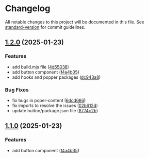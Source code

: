 # Changelog

All notable changes to this project will be documented in this file. See [standard-version](https://github.com/conventional-changelog/standard-version) for commit guidelines.

## [1.2.0](https://github.com/ZeynalliZeynal/everest-ui/compare/v0.0.7...v1.2.0) (2025-01-23)


### Features

* add build.mjs file ([4d55038](https://github.com/ZeynalliZeynal/everest-ui/commit/4d550383a272cb73940370454a1650b863a9f63a))
* add button component ([f4a4b35](https://github.com/ZeynalliZeynal/everest-ui/commit/f4a4b352aa4da695044f1c31daef294ad92d4fec))
* add hooks and popper packages ([dc943a8](https://github.com/ZeynalliZeynal/everest-ui/commit/dc943a8afb5daf05b78ccc18d158c866ee4daa82))


### Bug Fixes

* fix bugs in poper-content ([6dcd686](https://github.com/ZeynalliZeynal/everest-ui/commit/6dcd686eeada0646b51461e024dd9949b05983e4))
* fix imports to resolve the issues ([02b612d](https://github.com/ZeynalliZeynal/everest-ui/commit/02b612d880c793c44f6a009fac7d64741e29e1b2))
* update button/package.json file ([8774c2b](https://github.com/ZeynalliZeynal/everest-ui/commit/8774c2b9d991ccccf4694338b11a2c40cca2fdda))

## [1.1.0](https://github.com/ZeynalliZeynal/everest-ui/compare/v0.0.3...v1.1.0) (2025-01-23)


### Features

* add button component ([f4a4b35](https://github.com/ZeynalliZeynal/everest-ui/commit/f4a4b352aa4da695044f1c31daef294ad92d4fec))
